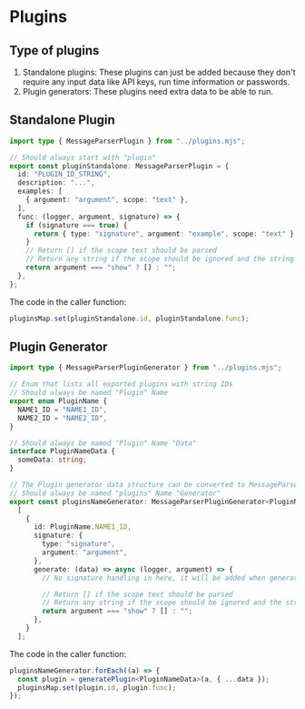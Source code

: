 # Plugins

## Type of plugins

1. Standalone plugins: These plugins can just be added because they don't require any input data like API keys, run time information or passwords.
2. Plugin generators: These plugins need extra data to be able to run.

## Standalone Plugin

```ts
import type { MessageParserPlugin } from "../plugins.mjs";

// Should always start with "plugin"
export const pluginStandalone: MessageParserPlugin = {
  id: "PLUGIN_ID_STRING",
  description: "...",
  examples: [
    { argument: "argument", scope: "text" },
  ],
  func: (logger, argument, signature) => {
    if (signature === true) {
      return { type: "signature", argument: "example", scope: "text" };
    }
    // Return [] if the scope text should be parsed
    // Return any string if the scope should be ignored and the string used instead
    return argument === "show" ? [] : "";
  },
};
```

The code in the caller function:

```ts
pluginsMap.set(pluginStandalone.id, pluginStandalone.func);
```

## Plugin Generator

```ts
import type { MessageParserPluginGenerator } from "../plugins.mjs";

// Enum that lists all exported plugins with string IDs
// Should always be named "Plugin" Name
export enum PluginName {
  NAME1_ID = "NAME1_ID",
  NAME2_ID = "NAME2_ID",
}

// Should always be named "Plugin" Name "Data"
interface PluginNameData {
  someData: string;
}

// The Plugin generator data structure can be converted to MessageParserPlugin's
// Should always be named "plugins" Name "Generator"
export const pluginsNameGenerator: MessageParserPluginGenerator<PluginNameData>[] =
  [
    {
      id: PluginName.NAME1_ID,
      signature: {
        type: "signature",
        argument: "argument",
      },
      generate: (data) => async (logger, argument) => {
        // No signature handling in here, it will be added when generated from the object

        // Return [] if the scope text should be parsed
        // Return any string if the scope should be ignored and the string used instead
        return argument === "show" ? [] : "";
      },
    }
  ];
```

The code in the caller function:

```ts
pluginsNameGenerator.forEach((a) => {
  const plugin = generatePlugin<PluginNameData>(a, { ...data });
  pluginsMap.set(plugin.id, plugin.func);
});
```
